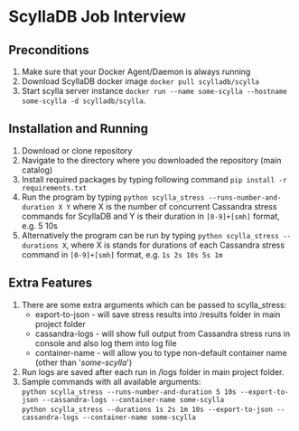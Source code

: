 ScyllaDB Job Interview
======================

Preconditions
------------
1. Make sure that your Docker Agent/Daemon is always running
2. Download ScyllaDB docker image `docker pull scylladb/scylla`
3. Start scylla server instance `docker run --name some-scylla --hostname some-scylla -d scylladb/scylla`.

Installation and Running
------------
1. Download or clone repository
2. Navigate to the directory where you downloaded the repository (main catalog)
3. Install required packages by typing following command `pip install -r requirements.txt`
4. Run the program by typing `python scylla_stress --runs-number-and-duration X Y` where X is the number of 
concurrent Cassandra stress commands for ScyllaDB and Y is their duration in `[0-9]+[smh]` format, e.g. 5 10s
5. Alternatively the program can be run by typing `python scylla_stress --durations X`, where X is stands for durations 
of each Cassandra stress command in `[0-9]+[smh]` format, e.g. `1s 2s 10s 5s 1m`

Extra Features
--------------
1. There are some extra arguments which can be passed to scylla_stress:
   - export-to-json - will save stress results into /results folder in main project folder
   - cassandra-logs - will show full output from Cassandra stress runs in console and also log them into log file
   - container-name - will allow you to type non-default container name (other than '*some-scylla*')
2. Run logs are saved after each run in  /logs folder in main project folder.
3. Sample commands with all available arguments:  
`python scylla_stress --runs-number-and-duration 5 10s --export-to-json --cassandra-logs --container-name some-scylla`  
`python scylla_stress --durations 1s 2s 1m 10s --export-to-json --cassandra-logs --container-name some-scylla`
